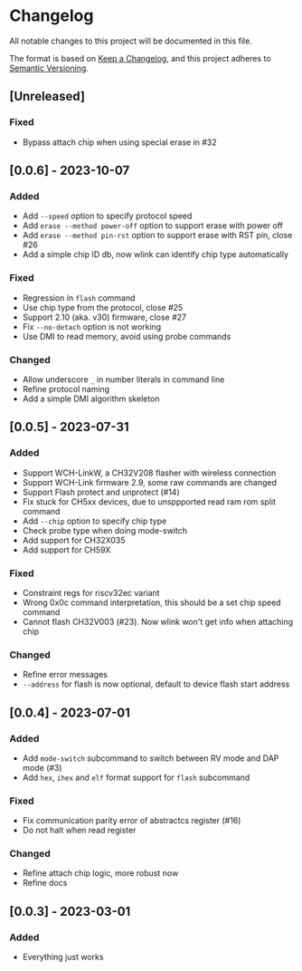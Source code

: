 # Changelog

All notable changes to this project will be documented in this file.

The format is based on [Keep a Changelog](https://keepachangelog.com/en/1.0.0/),
and this project adheres to [Semantic Versioning](https://semver.org/spec/v2.0.0.html).

## [Unreleased]

### Fixed

- Bypass attach chip when using special erase in #32

## [0.0.6] - 2023-10-07

### Added

- Add `--speed` option to specify protocol speed
- Add `erase --method power-off` option to support erase with power off
- Add `erase --method pin-rst` option to support erase with RST pin, close #26
- Add a simple chip ID db, now wlink can identify chip type automatically

### Fixed

- Regression in `flash` command
- Use chip type from the protocol, close #25
- Support 2.10 (aka. v30) firmware, close #27
- Fix `--no-detach` option is not working
- Use DMI to read memory, avoid using probe commands

### Changed

- Allow underscore `_` in number literals in command line
- Refine protocol naming
- Add a simple DMI algorithm skeleton

## [0.0.5] - 2023-07-31

### Added

- Support WCH-LinkW, a CH32V208 flasher with wireless connection
- Support WCH-Link firmware 2.9, some raw commands are changed
- Support Flash protect and unprotect (#14)
- Fix stuck for CH5xx devices, due to unsppported read ram rom split command
- Add `--chip` option to specify chip type
- Check probe type when doing mode-switch
- Add support for CH32X035
- Add support for CH59X

### Fixed

- Constraint regs for riscv32ec variant
- Wrong 0x0c command interpretation, this should be a set chip speed command
- Cannot flash CH32V003 (#23). Now wlink won't get info when attaching chip

### Changed

- Refine error messages
- `--address` for flash is now optional, default to device flash start address

## [0.0.4] - 2023-07-01

### Added

- Add `mode-switch` subcommand to switch between RV mode and DAP mode (#3)
- Add `hex`, `ihex` and `elf` format support for `flash` subcommand

### Fixed

- Fix communication parity error of abstractcs register (#16)
- Do not halt when read register

### Changed

- Refine attach chip logic, more robust now
- Refine docs

## [0.0.3] - 2023-03-01

### Added

- Everything just works
